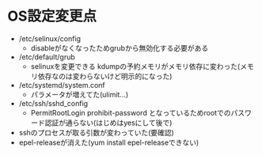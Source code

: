 # OS設定変更点
- /etc/selinux/config
  - disableがなくなったためgrubから無効化する必要がある
- /etc/default/grub
  - selinuxを変更できる kdumpの予約メモリがメモリ依存に変わった(メモリ依存なのは変わらないけど明示的になった)
- /etc/systemd/system.conf
  - パラメータが増えてた(ulimit...)
- /etc/ssh/sshd_config
  - PermitRootLogin prohibit-password となっているためrootでのパスワード認証が通らない(はじめはyesにして後で)
- sshのプロセスが取る引数が変わっていた(要確認)
- epel-releaseが消えた(yum install epel-releaseできない)
